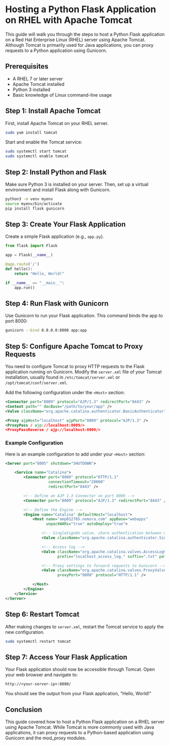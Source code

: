 # Hosting a Python Flask Application on RHEL with Apache Tomcat

This guide will walk you through the steps to host a Python Flask application on a Red Hat Enterprise Linux (RHEL) server using Apache Tomcat. Although Tomcat is primarily used for Java applications, you can proxy requests to a Python application using Gunicorn.

## Prerequisites

- A RHEL 7 or later server
- Apache Tomcat installed
- Python 3 installed
- Basic knowledge of Linux command-line usage

## Step 1: Install Apache Tomcat

First, install Apache Tomcat on your RHEL server.

```bash
sudo yum install tomcat
```

Start and enable the Tomcat service:

```bash
sudo systemctl start tomcat
sudo systemctl enable tomcat
```

## Step 2: Install Python and Flask

Make sure Python 3 is installed on your server. Then, set up a virtual environment and install Flask along with Gunicorn.

```bash
python3 -m venv myenv
source myenv/bin/activate
pip install flask gunicorn
```

## Step 3: Create Your Flask Application

Create a simple Flask application (e.g., `app.py`).

```python
from flask import Flask

app = Flask(__name__)

@app.route('/')
def hello():
    return "Hello, World!"

if __name__ == "__main__":
    app.run()
```

## Step 4: Run Flask with Gunicorn

Use Gunicorn to run your Flask application. This command binds the app to port 8000:

```bash
gunicorn --bind 0.0.0.0:8000 app:app
```

## Step 5: Configure Apache Tomcat to Proxy Requests

You need to configure Tomcat to proxy HTTP requests to the Flask application running on Gunicorn. Modify the `server.xml` file of your Tomcat installation, usually found in `/etc/tomcat/server.xml` or `/opt/tomcat/conf/server.xml`.

Add the following configuration under the `<Host>` section:

```xml
<Connector port="8009" protocol="AJP/1.3" redirectPort="8443" />
<Context path="" docBase="/path/to/your/app" />
<Valve className="org.apache.catalina.authenticator.BasicAuthenticator" />

<Proxy ajpHost="localhost" ajpPort="8009" protocol="AJP/1.3" />
<ProxyPass / ajp://localhost:8009/>
<ProxyPassReverse / ajp://localhost:8009/>
```

### Example Configuration

Here is an example configuration to add under your `<Host>` section:

```xml
<Server port="8005" shutdown="SHUTDOWN">

    <Service name="Catalina">
        <Connector port="8080" protocol="HTTP/1.1"
                   connectionTimeout="20000"
                   redirectPort="8443" />

        <!-- Define an AJP 1.3 Connector on port 8009 -->
        <Connector port="8009" protocol="AJP/1.3" redirectPort="8443" />

        <!-- Define the Engine -->
        <Engine name="Catalina" defaultHost="localhost">
            <Host name="amp012765.nomura.com" appBase="webapps"
                  unpackWARs="true" autoDeploy="true">

                <!-- SingleSignOn valve, share authentication between web applications -->
                <Valve className="org.apache.catalina.authenticator.SingleSignOn" />

                <!-- Access log -->
                <Valve className="org.apache.catalina.valves.AccessLogValve" directory="logs"
                       prefix="localhost_access_log." suffix=".txt" pattern="common" />

                <!-- Proxy settings to forward requests to Gunicorn -->
                <Valve className="org.apache.catalina.valves.ProxyValve" 
                       proxyPort="8000" protocol="HTTP/1.1" />

            </Host>
        </Engine>
    </Service>
</Server>
```

## Step 6: Restart Tomcat

After making changes to `server.xml`, restart the Tomcat service to apply the new configuration.

```bash
sudo systemctl restart tomcat
```

## Step 7: Access Your Flask Application

Your Flask application should now be accessible through Tomcat. Open your web browser and navigate to:

```
http://<your-server-ip>:8080/
```

You should see the output from your Flask application, "Hello, World!"

## Conclusion

This guide covered how to host a Python Flask application on a RHEL server using Apache Tomcat. While Tomcat is more commonly used with Java applications, it can proxy requests to a Python-based application using Gunicorn and the mod_proxy modules.
